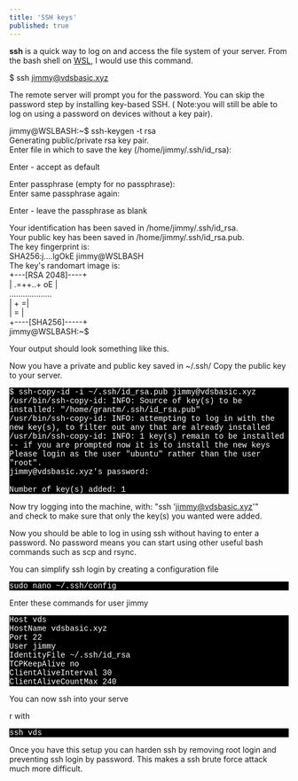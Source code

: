 ```yaml
---
title: 'SSH keys'
published: true
---
```


<p>    
    <b>ssh</b> is a quick way to log on and access the file system of your server. From the bash shell on <a href="https://vdsbasic.xyz/install-lamp-on-windows-10/">WSL</a>, I would use this command.</p>

<p style="font-family:Courier; color:white; background-color:black;">

$ ssh  jimmy@vdsbasic.xyz

</p>

<p>The remote server will prompt you for the password. You can skip the password step by installing key-based SSH. ( Note:you will still be able to log on using a password on devices without a key pair).</p>


<p style="font-family:Courier; color:white; background-color:black;">


jimmy@WSLBASH:~$ ssh-keygen -t rsa<br>
Generating public/private rsa key pair.<br>
Enter file in which to save the key (/home/jimmy/.ssh/id_rsa):<br>
  

</p>
<p>
Enter - accept as default</p>

<p style="font-family:Courier; color:white; background-color:black;">

Enter passphrase (empty for no passphrase):<br>
Enter same passphrase again:<br>

</p>

<p>Enter - leave the passphrase as blank</p>


<p style="font-family:Courier; color:white; background-color:black;">

Your identification has been saved in /home/jimmy/.ssh/id_rsa.<br>
Your public key has been saved in /home/jimmy/.ssh/id_rsa.pub.<br>
The key fingerprint is:<br>
SHA256:j....lgOkE jimmy@WSLBASH<br>
The key's randomart image is:<br>
+---[RSA 2048]----+<br>
|   .=++..+ oE    |<br>
...................<br>
|              + =|<br>
|               = |<br>
+----[SHA256]-----+<br>
jimmy@WSLBASH:~$<br>

</p>

<p>Your output should look something like this.</p>

<p>Now you have a private and public key saved in ~/.ssh/
Copy the public key to your server.</p>


<p style="font-family:Courier; color:white; background-color:black;">
$ ssh-copy-id -i ~/.ssh/id_rsa.pub jimmy@vdsbasic.xyz<br>
/usr/bin/ssh-copy-id: INFO: Source of key(s) to be installed: "/home/grantm/.ssh/id_rsa.pub"<br>
/usr/bin/ssh-copy-id: INFO: attempting to log in with the new key(s), to filter out any that are already installed<br>
/usr/bin/ssh-copy-id: INFO: 1 key(s) remain to be installed -- if you are prompted now it is to install the new keys<br>
Please login as the user "ubuntu" rather than the user "root".<br>
jimmy@vdsbasic.xyz's password: <br>
<br>
Number of key(s) added: 1<br>

Now try logging into the machine, with:   "ssh 'jimmy@vdsbasic.xyz'"<br>
and check to make sure that only the key(s) you wanted were added.<br>

</p>

<p>
Now you should be able to log in using ssh without having to enter a password. No password means you can start using other useful bash commands such as scp and rsync.</p>


<p>You can simplify ssh login by creating a configuration file</p>

<p style="font-family:Courier; color:white; background-color:black;">
sudo nano ~/.ssh/config
</p>
<p>
Enter these commands for user jimmy</p>


<p style="font-family:Courier; color:white; background-color:black;">
Host vds<br>
HostName vdsbasic.xyz<br>
Port 22<br>
User jimmy<br>
IdentityFile ~/.ssh/id_rsa<br>
TCPKeepAlive no <br>
ClientAliveInterval 30<br>
ClientAliveCountMax 240<br>
</p>
<p>You can now ssh into your serve</p>
r with

<p style="font-family:Courier; color:white; background-color:black;">ssh vds</p>


<p>Once you have this setup you can harden ssh by removing root login and  preventing ssh login by password. This makes a ssh brute force attack much more difficult.</p>